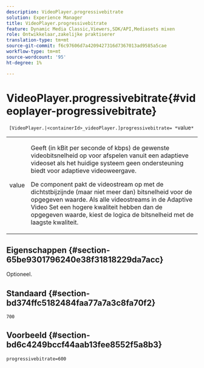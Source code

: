 ```yaml
---
description: VideoPlayer.progressivebitrate
solution: Experience Manager
title: VideoPlayer.progressivebitrate
feature: Dynamic Media Classic,Viewers,SDK/API,Mediasets mixen
role: Ontwikkelaar,zakelijke praktiserer
translation-type: tm+mt
source-git-commit: f6c97606d7a4209427316d7367013ad9585a5cae
workflow-type: tm+mt
source-wordcount: '95'
ht-degree: 1%

---
```



# VideoPlayer.progressivebitrate{#videoplayer-progressivebitrate}

` [VideoPlayer.|<containerId>_videoPlayer.]progressivebitrate= *`value`*`

<table id="table_678AFC7BC06F41188F820502D2014C1F"> 
 <tbody> 
  <tr> 
   <td colname="col1"> <p> <span class="codeph"><span class="varname"> value</span></span> </p> </td> 
   <td colname="col2"> <p> Geeft (in kBit per seconde of kbps) de gewenste videobitsnelheid op voor afspelen vanuit een adaptieve videoset als het huidige systeem geen ondersteuning biedt voor adaptieve videoweergave. </p> <p>De component pakt de videostream op met de dichtstbijzijnde (maar niet meer dan) bitsnelheid voor de opgegeven waarde. Als alle videostreams in de Adaptive Video Set een hogere kwaliteit hebben dan de opgegeven waarde, kiest de logica de bitsnelheid met de laagste kwaliteit. </p> </td> 
  </tr> 
 </tbody> 
</table>

## Eigenschappen {#section-65be9301796240e38f31818229da7acc}

Optioneel.

## Standaard {#section-bd374ffc5182484faa77a7a3c8fa70f2}

`700`

## Voorbeeld {#section-bd6c4249bccf44aab13fee8552f5a8b3}

`progressivebitrate=600`
